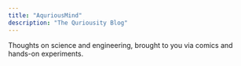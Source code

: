 ```yaml
---
title: "AquriousMind"
description: "The Quriousity Blog"
---
```

Thoughts on science and engineering, brought to you via comics and hands-on experiments. 